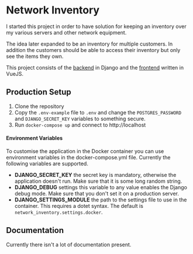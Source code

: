 # Network Inventory

I started this project in order to have solution for keeping an
inventory over my various servers and other network equipment.

The idea later expanded to be an inventory for multiple customers.
In addition the customers should be able to access their inventory but only see the items they own.

This project consists of the [backend](https://github.com/Network-Inventory/ni-backend) in Django and the [frontend](https://github.com/Network-Inventory/ni-frontend) written in VueJS.

## Production Setup

1. Clone the repository
2. Copy the `.env-example` file to `.env` and change the `POSTGRES_PASSWORD`
   and `DJANGO_SECRET_KEY` variables to something secure.
3. Run `docker-compose up` and connect to http://localhost

#### Environment Variables

To customise the application in the Docker container you can use environment
variables in the docker-compose.yml file. Currently the following variables are
supported.

- **DJANGO_SECRET_KEY** the secret key is mandatory, otherwise the application
  doesn't run. Make sure that it is some long random string.
- **DJANGO_DEBUG** settings this variable to any value enables the Django debug
  mode. Make sure that you don't set it on a production server.
- **DJANGO_SETTINGS_MODULE** the path to the settings file to use in the
  container. This requires a dotet syntax. The default is
  `network_inventory.settings.docker`.

## Documentation

Currently there isn't a lot of documentation present.
